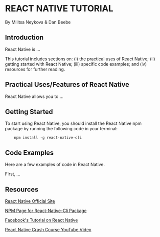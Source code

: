 # REACT NATIVE TUTORIAL

By Militsa Neykova & Dan Beebe

## Introduction

React Native is ...

This tutorial includes sections on: (i) the practical uses of React Native; (ii) getting started with React Native; (iii) specific code examples; and (iv) resources for further reading.

## Practical Uses/Features of React Native

React Native allows you to ...

## Getting Started

To start using React Native, you should install the React Native npm package by running the following code in your terminal:

        npm install -g react-native-cli


## Code Examples 

Here are a few examples of code in React Native.

First, ...

## Resources

[React Native Official Site](http://www.reactnative.com/)

[NPM Page for React-Native-Cli Package](https://www.npmjs.com/package/react-native-cli)

[Facebook's Tutorial on React Native](https://facebook.github.io/react-native/docs/tutorial.html)

[React Native Crash Course YouTube Video](https://www.youtube.com/watch?v=mkualZPRZCs)
